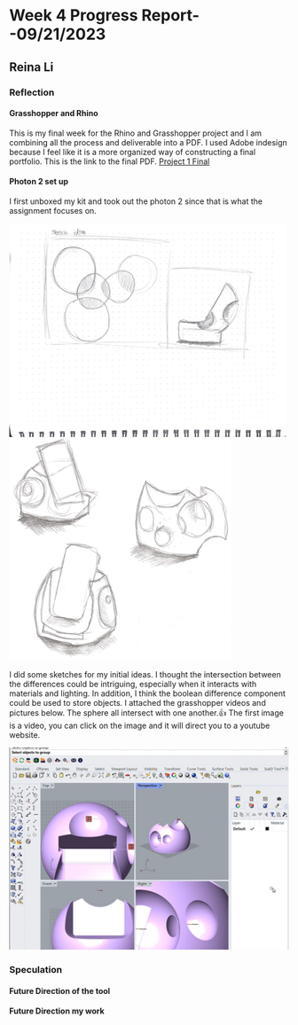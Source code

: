 # Week 4 Progress Report- -09/21/2023

## Reina Li

### Reflection
#### Grasshopper and Rhino
This is my final week for the Rhino and Grasshopper project and I am combining all the process and deliverable into a PDF. I used Adobe indesign because I feel like it is a more organized way of constructing a final portfolio. This is the link to the final PDF.
[Project 1 Final](https://acrobat.adobe.com/id/urn:aaid:sc:va6c2:835eadca-a92e-4743-af68-fa0d4c4ea2b3) 

#### Photon 2 set up
I first unboxed my kit and took out the photon 2 since that is what the assignment focuses on.

  <img src="https://github.com/Berkeley-MDes/tdf-fa23-reinali/blob/main/weekly-reports/847806332763262568.jpg" alt="Alt Text" width="500">
  <img src="https://github.com/Berkeley-MDes/tdf-fa23-reinali/blob/main/weekly-reports/Scannable%20Document%20on%20Sep%2013%2C%202023%20at%207_24_27%20PM_Page_2.jpg" alt="Alt Text" width="400">


I did some sketches for my initial ideas. I thought the intersection between the differences could be intriguing, especially when it interacts with materials and lighting. In addition, I think the boolean difference component could be used to store objects. I attached the grasshopper videos and pictures below. The sphere all intersect with one another.:+1: The first image is a video, you can click on the image and it will direct you to a youtube website. 

[![process](https://github.com/Berkeley-MDes/tdf-fa23-reinali/blob/main/weekly-reports/1.JPG)](https://www.youtube.com/watch?v=9zOVLTQ9S98)


### Speculation
#### Future Direction of the tool

#### Future Direction my work
